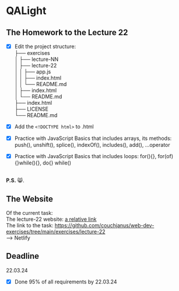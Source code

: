 # QALight
## The Homework to the Lecture 22

- [x] Edit the project structure:<br>
├── exercises<br>
│   ├── lecture-NN<br>
│   ├── lecture-22<br>
│   │   ├── app.js<br>
│   │   ├── index.html<br>
│   │   └── README.md<br>
│   ├── index.html <br>
│   └── README.md<br>
├── index.html<br>
├── LICENSE<br>
└── README.md<br>

- [x] Add the `<!DOCTYPE html>` to .html<br>
- [x] Practice with JavaScript Basics that includes arrays, its methods: push(), unshift(), splice(), indexOf(), includes(), add(), ...operator
- [x] Practice with JavaScript Basics that includes loops: for(){}, for(of){}while(){}, do{} while()
<br><br>

**P.S.** 😸.

## The Website
Of the current task: <br>
The lecture-22 website: [a relative link](./index.html)<br>
The link to the task: https://github.com/couchjanus/web-dev-exercises/tree/main/exercises/lecture-22
<br />
--> Netlify

## Deadline
22.03.24 <br />

- [x] Done 95% of all requirements by 22.03.24